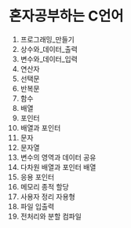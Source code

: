 # 혼자공부하는 C언어

01. 프로그래밍_만들기
02. 상수와_데이터_출력
03. 변수와_데이터_입력
04. 연산자
05. 선택문
06. 반복문
07. 함수
08. 배열
09. 포인터
10. 배열과 포인터
11. 문자
12. 문자열
13. 변수의 영역과 데이터 공유
14. 다차원 배열과 포인터 배열
15. 응용 포인터
16. 메모리 종적 할당
17. 사용자 정리 자용형
18. 파일 입출력
19. 전처리와 분할 컴파일